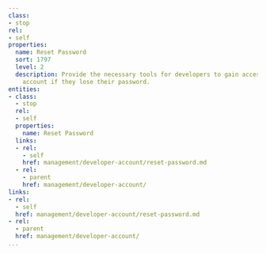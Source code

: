 ```yaml
---
class:
- stop
rel:
- self
properties:
  name: Reset Password
  sort: 1797
  level: 2
  description: Provide the necessary tools for developers to gain access to their
    account if they lose their password.
entities:
- class:
  - stop
  rel:
  - self
  properties:
    name: Reset Password
  links:
  - rel:
    - self
    href: management/developer-account/reset-password.md
  - rel:
    - parent
    href: management/developer-account/
links:
- rel:
  - self
  href: management/developer-account/reset-password.md
- rel:
  - parent
  href: management/developer-account/
...
```

